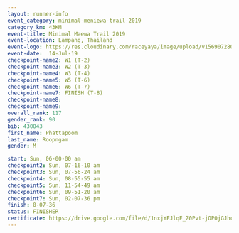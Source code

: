 ```yaml
---
layout: runner-info 
event_category: minimal-meniewa-trail-2019 
category_km: 43KM 
event-title: Minimal Maewa Trail 2019 
event-location: Lampang, Thailand 
event-logo: https://res.cloudinary.com/raceyaya/image/upload/v1569072805/logo/minimal-trail_ktnvsp.jpg 
event-date:  14-Jul-19 
checkpoint-name2: W1 (T-2) 
checkpoint-name3: W2 (T-3) 
checkpoint-name4: W3 (T-4) 
checkpoint-name5: W5 (T-6) 
checkpoint-name6: W6 (T-7) 
checkpoint-name7: FINISH (T-8) 
checkpoint-name8: 
checkpoint-name9: 
overall_rank: 117
gender_rank: 90
bib: 430043
first_name: Phattapoom
last_name: Roopngam
gender: M

start: Sun, 06-00-00 am
checkpoint2: Sun, 07-16-10 am
checkpoint3: Sun, 07-56-24 am
checkpoint4: Sun, 08-55-55 am
checkpoint5: Sun, 11-54-49 am
checkpoint6: Sun, 09-51-20 am
checkpoint7: Sun, 02-07-36 pm
finish: 8-07-36
status: FINISHER
certificate: https://drive.google.com/file/d/1nxjYEJlqE_Z0Pvt-jOP0jGJhcMXsF_jZ/view?usp=sharing
---
```

